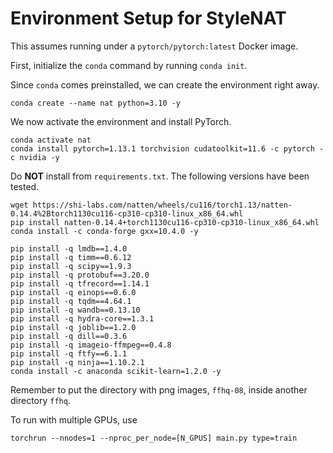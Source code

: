 # Environment Setup for StyleNAT

This assumes running under a `pytorch/pytorch:latest` Docker image.

First, initialize the `conda` command by running `conda init`.

Since `conda` comes preinstalled, we can create the environment right away.

```
conda create --name nat python=3.10 -y
```

We now activate the environment and install PyTorch.

```
conda activate nat
conda install pytorch=1.13.1 torchvision cudatoolkit=11.6 -c pytorch -c nvidia -y
```

Do **NOT** install from `requirements.txt`. The following versions have been tested.

```
wget https://shi-labs.com/natten/wheels/cu116/torch1.13/natten-0.14.4%2Btorch1130cu116-cp310-cp310-linux_x86_64.whl
pip install natten-0.14.4+torch1130cu116-cp310-cp310-linux_x86_64.whl
conda install -c conda-forge gxx=10.4.0 -y

pip install -q lmdb==1.4.0
pip install -q timm==0.6.12
pip install -q scipy==1.9.3
pip install -q protobuf==3.20.0
pip install -q tfrecord==1.14.1
pip install -q einops==0.6.0
pip install -q tqdm==4.64.1
pip install -q wandb==0.13.10
pip install -q hydra-core==1.3.1
pip install -q joblib==1.2.0
pip install -q dill==0.3.6
pip install -q imageio-ffmpeg==0.4.8
pip install -q ftfy==6.1.1
pip install -q ninja==1.10.2.1
conda install -c anaconda scikit-learn=1.2.0 -y
```

Remember to put the directory with png images, `ffhq-08`, inside another directory `ffhq`.

To run with multiple GPUs, use
```
torchrun --nnodes=1 --nproc_per_node=[N_GPUS] main.py type=train
```
